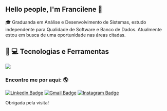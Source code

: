 ## Hello people, I'm  Francilene :wave:



:mortar_board: Graduanda em Análise e Desenvolvimento de Sistemas, estudo independente para Qualidade de Software e Banco de Dados. Atualmente estou em busca de uma oportunidade nas áreas citadas.

## :rocket: :computer: Tecnologias e Ferramentas

<img src="https://img.shields.io/static/v1?label=Blog&message=Rocketseat&color=7159c1&style=for-the-badge&logo=ghost"/>



### Encontre me por aqui: :earth_americas:
[![Linkedin Badge](https://img.shields.io/badge/-FranSilva-blue?style=flat-square&logo=Linkedin&logoColor=White&link=https://www.linkedin.com/in/francilene-silva/)](https://www.linkedin.com/in/francilene-silva/)
[![Gmail Badge](https://img.shields.io/badge/fransilva-c14438?style=flat-square&logo=Gmail&logoColor=white&link=mailto:francilenesilva.fps10@gmail.com)](mailto:francilenesilva.fps10@gmail.com)
[![Instagram Badge](https://img.shields.io/badge/-Instagram-blue?style=flat-square&logo=Instagram&logoColor=white&link=https://www.instagram.com/fraanpss/)](www.instagram.com/fraanpss/)


Obrigada pela visita!
</samp>

